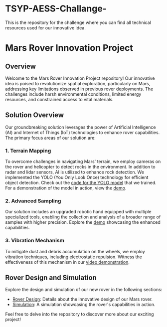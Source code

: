 # TSYP-AESS-Challange-
This is the repository for the challenge where you can find all technical resources used for our innovative idea.
# Mars Rover Innovation Project

## Overview

Welcome to the Mars Rover Innovation Project repository! Our innovative idea is poised to revolutionize spatial exploration, particularly on Mars, addressing key limitations observed in previous rover deployments. The challenges include harsh environmental conditions, limited energy resources, and constrained access to vital materials.

## Solution Overview

Our groundbreaking solution leverages the power of Artificial Intelligence (AI) and Internet of Things (IoT) technologies to enhance rover capabilities. The primary focus areas of our solution are:

### 1. Terrain Mapping

To overcome challenges in navigating Mars' terrain, we employ cameras on the rover and helicopter to detect rocks in the environment. In addition to radar and lidar sensors, AI is utilized to enhance rock detection. We implemented the YOLO (You Only Look Once) technology for efficient object detection. Check out the [code for the YOLO model](https://github.com/Sofiene-Sellami/RockDetector) that we trained. For a demonstration of the model in action, view the [demo](https://drive.google.com/file/d/1dLqH66jy-Bm6sbpkJTME6XQz__wu2S3t/view?usp=sharing).

### 2. Advanced Sampling

Our solution includes an upgraded robotic hand equipped with multiple specialized tools, enabling the collection and analysis of a broader range of samples with higher precision. Explore the [demo](link_to_sampling_demo) showcasing the enhanced capabilities.

### 3. Vibration Mechanism

To mitigate dust and debris accumulation on the wheels, we employ vibration techniques, including electrostatic repulsion. Witness the effectiveness of this mechanism in our [video demonstration](link_to_vibration_video).

## Rover Design and Simulation

Explore the design and simulation of our new rover in the following sections:

- [Rover Design](link_to_design_page): Details about the innovative design of our Mars rover.
- [Simulation](link_to_simulation_video): A simulation showcasing the rover's capabilities in action.

Feel free to delve into the repository to discover more about our exciting project!
